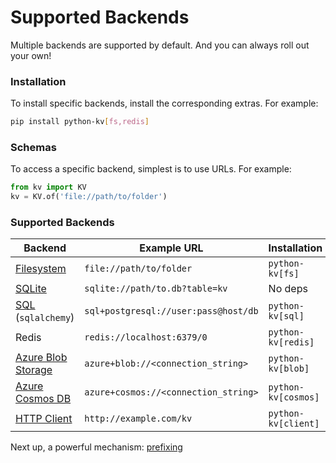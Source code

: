 # Supported Backends

Multiple backends are supported by default. And you can always roll out your own!
  

### Installation

To install specific backends, install the corresponding extras. For example:

```bash
pip install python-kv[fs,redis]
```

### Schemas

To access a specific backend, simplest is to use URLs. For example:
  
```python 
from kv import KV
kv = KV.of('file://path/to/folder')
```

### Supported Backends
| Backend | Example URL  | Installation |
|---------|-------- | ------------ |
| [Filesystem](backends/filesystem.md) | `file://path/to/folder` | `python-kv[fs]` |
| [SQLite](backends/sqlite.md) | `sqlite://path/to.db?table=kv` | No deps |
| [SQL](backends/sql.md) (`sqlalchemy`) | `sql+postgresql://user:pass@host/db` | `python-kv[sql]` |
| Redis | `redis://localhost:6379/0` | `python-kv[redis]` |
| [Azure Blob Storage](backends/blob.md) | `azure+blob://<connection_string>` | `python-kv[blob]` |
| [Azure Cosmos DB](backends/cosmos.md) | `azure+cosmos://<connection_string>` | `python-kv[cosmos]` |
| [HTTP Client](backends/http.md) | `http://example.com/kv` | `python-kv[client]` |

Next up, a powerful mechanism: [prefixing](prefixing.md)